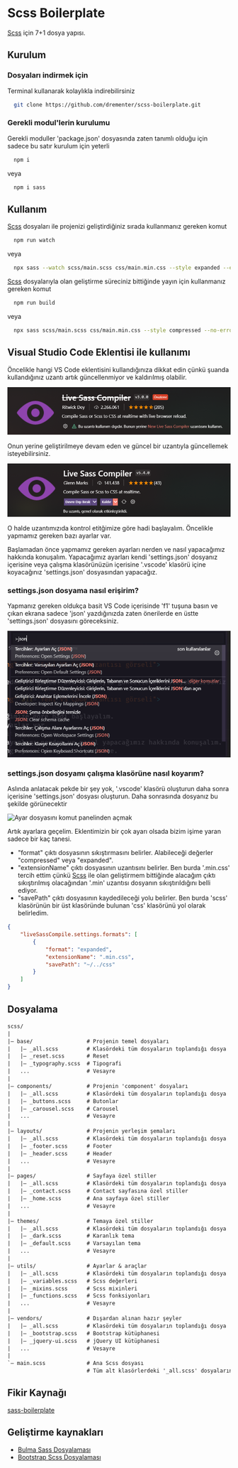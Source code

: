# Scss Boilerplate

[Scss](https://sass-lang.com/) için 7+1 dosya yapısı.

## Kurulum

### Dosyaları indirmek için

Terminal kullanarak kolaylıkla indirebilirsiniz

```bash
  git clone https://github.com/drementer/scss-boilerplate.git
```

### Gerekli modul'lerin kurulumu

Gerekli moduller 'package.json' dosyasında zaten tanımlı olduğu için sadece bu satır kurulum için yeterli

```bash
  npm i
```

veya

```bash
  npm i sass
```

## Kullanım

[Scss](https://sass-lang.com/) dosyaları ile projenizi geliştirdiğiniz sırada kullanmanız gereken komut

```bash
  npm run watch
```

veya

```bash
  npx sass --watch scss/main.scss css/main.min.css --style expanded --error-css
```

[Scss](https://sass-lang.com/) dosyalarıyla olan geliştirme süreciniz bittiğinde yayın için kullanmanız gereken komut

```bash
  npm run build
```

veya

```bash
  npx sass scss/main.scss css/main.min.css --style compressed --no-error-css
```

## Visual Studio Code Eklentisi ile kullanımı

Öncelikle hangi VS Code eklentisini kullandığınıza dikkat edin çünkü şuanda kullandığınız uzantı artık güncellenmiyor ve kaldırılmış olabilir.

<img src="eski-vs-code-uzantisi.png" alt="Eski VS Code uzantısı görseli">

Onun yerine geliştirilmeye devam eden ve güncel bir uzantıyla güncellemek isteyebilirsiniz.

<img src="yeni-vs-code-uzantisi.png" alt="Yeni VS Code uzantısı görseli">

O halde uzantımızıda kontrol etitğimize göre hadi başlayalım.
Öncelikle yapmamız gereken bazı ayarlar var.

Başlamadan önce yapmamız gereken ayarları nerden ve nasıl yapacağımız hakkında konuşalım.
Yapacağımız ayarları kendi 'settings.json' dosyanız içerisine veya çalışma klasörünüzün içerisine '.vscode' klasörü içine koyacağınız 'settings.json' dosyasından yapacağız.

### settings.json dosyama nasıl erişirim?

Yapmanız gereken oldukça basit VS Code içerisinde 'f1' tuşuna basın ve çıkan ekrana sadece 'json' yazdığınızda zaten önerilerde en üstte 'settings.json' dosyasını göreceksiniz.

<img src="komut-paneli-ise-ayar-dosyasi-acma.png" alt="Ayar dosyasını komut panelinden açmak">

### settings.json dosyamı çalışma klasörüne nasıl koyarım?

Aslında anlatacak pekde bir şey yok, '.vscode' klasörü oluşturun daha sonra içerisine 'settings.json' dosyası oluşturun. Daha sonrasında dosyanız bu şekilde görünecektir

<img src="klasor-olusturarak-ayar-dosyası-acma.png" alt="Ayar dosyasını komut panelinden açmak">

Artık ayarlara geçelim. Eklentimizin bir çok ayarı olsada bizim işime yaran sadece bir kaç tanesi.

-   "format" çıktı dosyasının sıkıştırmasını belirler. Alabileceği değerler "compressed" veya "expanded".
-   "extensionName" çıktı dosyasının uzantısını belirler. Ben burda '.min.css' tercih ettim çünkü [Scss](https://sass-lang.com/) ile olan geliştirmem bittiğinde alacağım çıktı sıkıştırılmış olacağından '.min' uzantısı dosyanın sıkıştırıldığını belli ediyor.
-   "savePath" çıktı dosyasının kaydedileceği yolu belirler. Ben burda 'scss' klasörünün bir üst klasöründe bulunan 'css' klasörünü yol olarak belirledim.

```json
{
    "liveSassCompile.settings.formats": [
        {
            "format": "expanded",
            "extensionName": ".min.css",
            "savePath": "~/../css"
        }
    ]
}
```

## Dosyalama

```txt
scss/
|
|– base/                 # Projenin temel dosyaları
|   |– _all.scss         # Klasördeki tüm dosyaların toplandığı dosya
|   |– _reset.scss       # Reset
|   |– _typography.scss  # Tipografi
|   ...                  # Vesayre
|
|– components/           # Projenin 'component' dosyaları
|   |– _all.scss         # Klasördeki tüm dosyaların toplandığı dosya
|   |– _buttons.scss     # Butonlar
|   |– _carousel.scss    # Carousel
|   ...                  # Vesayre
|
|– layouts/              # Projenin yerleşim şemaları
|   |– _all.scss         # Klasördeki tüm dosyaların toplandığı dosya
|   |– _footer.scss      # Footer
|   |– _header.scss      # Header
|   ...                  # Vesayre
|
|– pages/                # Sayfaya özel stiller
|   |– _all.scss         # Klasördeki tüm dosyaların toplandığı dosya
|   |– _contact.scss     # Contact sayfasına özel stiller
|   |– _home.scss        # Ana sayfaya özel stiller
|   ...                  # Vesayre
|
|– themes/               # Temaya özel stiller
|   |– _all.scss         # Klasördeki tüm dosyaların toplandığı dosya
|   |– _dark.scss      	 # Karanlık tema
|   |– _default.scss     # Varsayılan tema
|   ...                  # Vesayre
|
|– utils/                # Ayarlar & araçlar
|   |– _all.scss         # Klasördeki tüm dosyaların toplandığı dosya
|   |– _variables.scss   # Scss değerleri
|   |– _mixins.scss      # Scss mixinleri
|   |– _functions.scss   # Scss fonksiyonları
|   ...                  # Vesayre
|
|– vendors/              # Dışardan alınan hazır şeyler
|   |– _all.scss         # Klasördeki tüm dosyaların toplandığı dosya
|   |– _bootstrap.scss   # Bootstrap kütüphanesi
|   |– _jquery-ui.scss   # jQuery UI kütüphanesi
|   ...                  # Vesayre
|
`– main.scss             # Ana Scss dosyası
                         # Tüm alt klasörlerdeki '_all.scss' dosyalarının toplandığı dosya
```

## Fikir Kaynağı

[sass-boilerplate](https://github.com/KittyGiraudel/sass-boilerplate)

## Geliştirme kaynakları

* [Bulma Sass Dosyalaması](https://github.com/jgthms/bulma/tree/master/sass)
* [Bootstrap Scss Dosyalaması](https://github.com/twbs/bootstrap/tree/main/scss)
